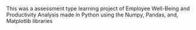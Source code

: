 This was a assessment type learning project of Employee Well-Being and Productivity Analysis made in Python using the Numpy, Pandas, and, Matplotlib libraries
